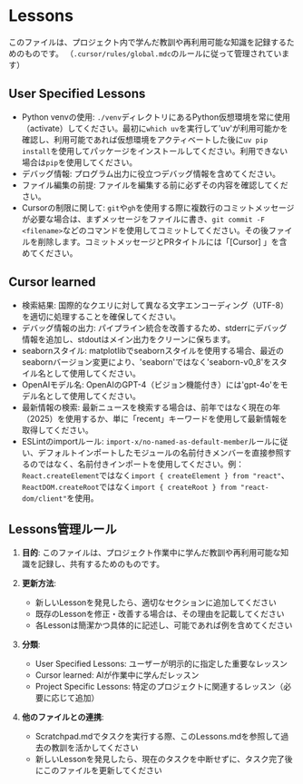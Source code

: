 # Lessons

このファイルは、プロジェクト内で学んだ教訓や再利用可能な知識を記録するためのものです。
（`.cursor/rules/global.mdc`のルールに従って管理されています）

## User Specified Lessons

- Python venvの使用: `./venv`ディレクトリにあるPython仮想環境を常に使用（activate）してください。最初に`which uv`を実行して'uv'が利用可能かを確認し、利用可能であれば仮想環境をアクティベートした後に`uv pip install`を使用してパッケージをインストールしてください。利用できない場合は`pip`を使用してください。
- デバッグ情報: プログラム出力に役立つデバッグ情報を含めてください。
- ファイル編集の前提: ファイルを編集する前に必ずその内容を確認してください。
- Cursorの制限に関して: `git`や`gh`を使用する際に複数行のコミットメッセージが必要な場合は、まずメッセージをファイルに書き、`git commit -F <filename>`などのコマンドを使用してコミットしてください。その後ファイルを削除します。コミットメッセージとPRタイトルには「[Cursor] 」を含めてください。

## Cursor learned

- 検索結果: 国際的なクエリに対して異なる文字エンコーディング（UTF-8）を適切に処理することを確保してください。
- デバッグ情報の出力: パイプライン統合を改善するため、stderrにデバッグ情報を追加し、stdoutはメイン出力をクリーンに保ちます。
- seabornスタイル: matplotlibでseabornスタイルを使用する場合、最近のseabornバージョン変更により、'seaborn'ではなく'seaborn-v0_8'をスタイル名として使用してください。
- OpenAIモデル名: OpenAIのGPT-4（ビジョン機能付き）には'gpt-4o'をモデル名として使用してください。
- 最新情報の検索: 最新ニュースを検索する場合は、前年ではなく現在の年（2025）を使用するか、単に「recent」キーワードを使用して最新情報を取得してください。
- ESLintのimportルール: `import-x/no-named-as-default-member`ルールに従い、デフォルトインポートしたモジュールの名前付きメンバーを直接参照するのではなく、名前付きインポートを使用してください。例：`React.createElement`ではなく`import { createElement } from "react"`、`ReactDOM.createRoot`ではなく`import { createRoot } from "react-dom/client"`を使用。

## Lessons管理ルール

1. **目的**: このファイルは、プロジェクト作業中に学んだ教訓や再利用可能な知識を記録し、共有するためのものです。

2. **更新方法**:
   - 新しいLessonを発見したら、適切なセクションに追加してください
   - 既存のLessonを修正・改善する場合は、その理由を記載してください
   - 各Lessonは簡潔かつ具体的に記述し、可能であれば例を含めてください

3. **分類**:
   - User Specified Lessons: ユーザーが明示的に指定した重要なレッスン
   - Cursor learned: AIが作業中に学んだレッスン
   - Project Specific Lessons: 特定のプロジェクトに関連するレッスン（必要に応じて追加）

4. **他のファイルとの連携**:
   - Scratchpad.mdでタスクを実行する際、このLessons.mdを参照して過去の教訓を活かしてください
   - 新しいLessonを発見したら、現在のタスクを中断せずに、タスク完了後にこのファイルを更新してください 